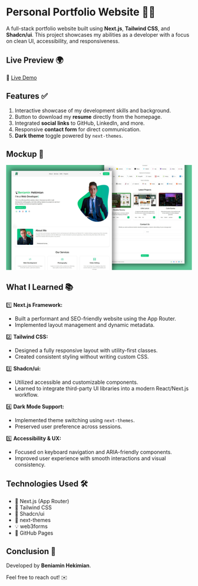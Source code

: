 # Personal Portfolio Website 👨‍💻

A full-stack portfolio website built using **Next.js**, **Tailwind CSS**, and **Shadcn/ui**. This project showcases my abilities as a developer with a focus on clean UI, accessibility, and responsiveness.

## Live Preview 🌍

🔗 [Live Demo](https://beniamin-hekimian.github.io)

## Features ✅

1. Interactive showcase of my development skills and background.
2. Button to download my **resume** directly from the homepage.
3. Integrated **social links** to GitHub, LinkedIn, and more.
4. Responsive **contact form** for direct communication.
5. **Dark theme** toggle powered by `next-themes`.

## Mockup 📸

![screenshot](./public/mockup.png)

## What I Learned 📚

1️⃣ **Next.js Framework:**
   - Built a performant and SEO-friendly website using the App Router.
   - Implemented layout management and dynamic metadata.

2️⃣ **Tailwind CSS:**
   - Designed a fully responsive layout with utility-first classes.
   - Created consistent styling without writing custom CSS.

3️⃣ **Shadcn/ui:**
   - Utilized accessible and customizable components.
   - Learned to integrate third-party UI libraries into a modern React/Next.js workflow.

4️⃣ **Dark Mode Support:**
   - Implemented theme switching using `next-themes`.
   - Preserved user preference across sessions.

5️⃣ **Accessibility & UX:**
   - Focused on keyboard navigation and ARIA-friendly components.
   - Improved user experience with smooth interactions and visual consistency.

## Technologies Used 🛠️

- 🎯 Next.js (App Router)
- 🎨 Tailwind CSS
- 🧩 Shadcn/ui
- 🌙 next-themes
- 💡 web3forms
- 🚀 GitHub Pages

## Conclusion 🎉

Developed by **Beniamin Hekimian**.

Feel free to reach out! ✉️
